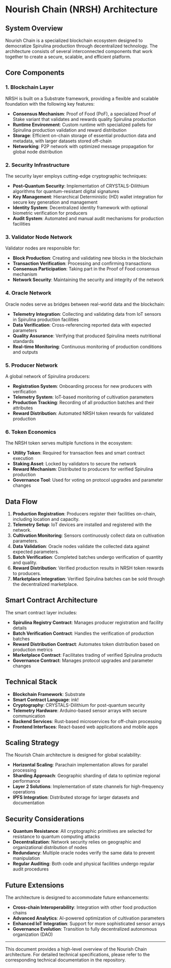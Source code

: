 # Nourish Chain (NRSH) Architecture

## System Overview

Nourish Chain is a specialized blockchain ecosystem designed to democratize Spirulina production through decentralized technology. The architecture consists of several interconnected components that work together to create a secure, scalable, and efficient platform.

## Core Components

### 1. Blockchain Layer

NRSH is built on a Substrate framework, providing a flexible and scalable foundation with the following key features:

- **Consensus Mechanism**: Proof of Food (PoF), a specialized Proof of Stake variant that validates and rewards quality Spirulina production
- **Runtime Environment**: Custom runtime with specialized pallets for Spirulina production validation and reward distribution
- **Storage**: Efficient on-chain storage of essential production data and metadata, with larger datasets stored off-chain
- **Networking**: P2P network with optimized message propagation for global node distribution

### 2. Security Infrastructure

The security layer employs cutting-edge cryptographic techniques:

- **Post-Quantum Security**: Implementation of CRYSTALS-Dilithium algorithms for quantum-resistant digital signatures
- **Key Management**: Hierarchical Deterministic (HD) wallet integration for secure key generation and management
- **Identity System**: Decentralized identity framework with optional biometric verification for producers
- **Audit System**: Automated and manual audit mechanisms for production facilities

### 3. Validator Node Network

Validator nodes are responsible for:

- **Block Production**: Creating and validating new blocks in the blockchain
- **Transaction Verification**: Processing and confirming transactions
- **Consensus Participation**: Taking part in the Proof of Food consensus mechanism
- **Network Security**: Maintaining the security and integrity of the network

### 4. Oracle Network

Oracle nodes serve as bridges between real-world data and the blockchain:

- **Telemetry Integration**: Collecting and validating data from IoT sensors in Spirulina production facilities
- **Data Verification**: Cross-referencing reported data with expected parameters
- **Quality Assurance**: Verifying that produced Spirulina meets nutritional standards
- **Real-time Monitoring**: Continuous monitoring of production conditions and outputs

### 5. Producer Network

A global network of Spirulina producers:

- **Registration System**: Onboarding process for new producers with verification
- **Telemetry System**: IoT-based monitoring of cultivation parameters
- **Production Tracking**: Recording of all production batches and their attributes
- **Reward Distribution**: Automated NRSH token rewards for validated production

### 6. Token Economics

The NRSH token serves multiple functions in the ecosystem:

- **Utility Token**: Required for transaction fees and smart contract execution
- **Staking Asset**: Locked by validators to secure the network
- **Reward Mechanism**: Distributed to producers for verified Spirulina production
- **Governance Tool**: Used for voting on protocol upgrades and parameter changes

## Data Flow

1. **Production Registration**: Producers register their facilities on-chain, including location and capacity.
2. **Telemetry Setup**: IoT devices are installed and registered with the network.
3. **Cultivation Monitoring**: Sensors continuously collect data on cultivation parameters.
4. **Data Validation**: Oracle nodes validate the collected data against expected parameters.
5. **Batch Verification**: Completed batches undergo verification of quantity and quality.
6. **Reward Distribution**: Verified production results in NRSH token rewards to producers.
7. **Marketplace Integration**: Verified Spirulina batches can be sold through the decentralized marketplace.

## Smart Contract Architecture

The smart contract layer includes:

- **Spirulina Registry Contract**: Manages producer registration and facility details
- **Batch Verification Contract**: Handles the verification of production batches
- **Reward Distribution Contract**: Automates token distribution based on production metrics
- **Marketplace Contract**: Facilitates trading of verified Spirulina products
- **Governance Contract**: Manages protocol upgrades and parameter changes

## Technical Stack

- **Blockchain Framework**: Substrate
- **Smart Contract Language**: ink!
- **Cryptography**: CRYSTALS-Dilithium for post-quantum security
- **Telemetry Hardware**: Arduino-based sensor arrays with secure communication
- **Backend Services**: Rust-based microservices for off-chain processing
- **Frontend Interfaces**: React-based web applications and mobile apps

## Scaling Strategy

The Nourish Chain architecture is designed for global scalability:

- **Horizontal Scaling**: Parachain implementation allows for parallel processing
- **Sharding Approach**: Geographic sharding of data to optimize regional performance
- **Layer 2 Solutions**: Implementation of state channels for high-frequency operations
- **IPFS Integration**: Distributed storage for larger datasets and documentation

## Security Considerations

- **Quantum Resistance**: All cryptographic primitives are selected for resistance to quantum computing attacks
- **Decentralization**: Network security relies on geographic and organizational distribution of nodes
- **Redundancy**: Multiple oracle nodes verify the same data to prevent manipulation
- **Regular Auditing**: Both code and physical facilities undergo regular audit procedures

## Future Extensions

The architecture is designed to accommodate future enhancements:

- **Cross-chain Interoperability**: Integration with other food production chains
- **Advanced Analytics**: AI-powered optimization of cultivation parameters
- **Enhanced IoT Integration**: Support for more sophisticated sensor arrays
- **Governance Evolution**: Transition to fully decentralized autonomous organization (DAO)

---

This document provides a high-level overview of the Nourish Chain architecture. For detailed technical specifications, please refer to the corresponding technical documentation in the repository.
